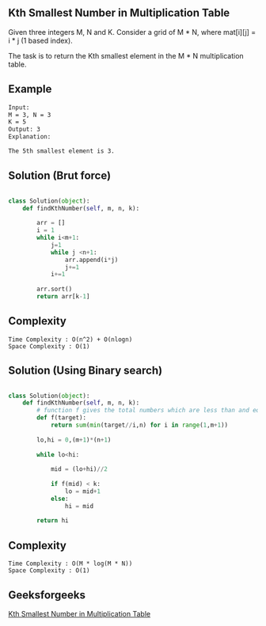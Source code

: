 ## Kth Smallest Number in Multiplication Table
Given three integers M, N and K. Consider a grid of M * N, where mat[i][j] = i * j (1 based index). 

The task is to return the Kth smallest element in the M * N multiplication table.

## Example 
```bash
Input:
M = 3, N = 3
K = 5
Output: 3
Explanation: 

The 5th smallest element is 3.


```
## Solution (Brut force)

```python

class Solution(object):
    def findKthNumber(self, m, n, k):
        
        arr = []
        i = 1
        while i<m+1:
            j=1
            while j <n+1:
                arr.append(i*j)
                j+=1
            i+=1
                
        arr.sort()       
        return arr[k-1]
```
## Complexity
```
Time Complexity : O(n^2) + O(nlogn)
Space Complexity : O(1)
```
## Solution (Using Binary search)

```python

class Solution(object):
    def findKthNumber(self, m, n, k):
        # function f gives the total numbers which are less than and equal to target present in matrix.
        def f(target):
            return sum(min(target//i,n) for i in range(1,m+1))
            
        lo,hi = 0,(m+1)*(n+1)
        
        while lo<hi:
            
            mid = (lo+hi)//2
            
            if f(mid) < k:
                lo = mid+1
            else:
                hi = mid
                
        return hi
```
## Complexity
```
Time Complexity : O(M * log(M * N))
Space Complexity : O(1)
```

## Geeksforgeeks
[Kth Smallest Number in Multiplication Table](https://practice.geeksforgeeks.org/problems/kth-smallest-number-in-multiplication-table/1?page=1&difficulty[]=1&difficulty[]=2&status[]=unsolved&category[]=Binary%20Search&sortBy=submissions)

